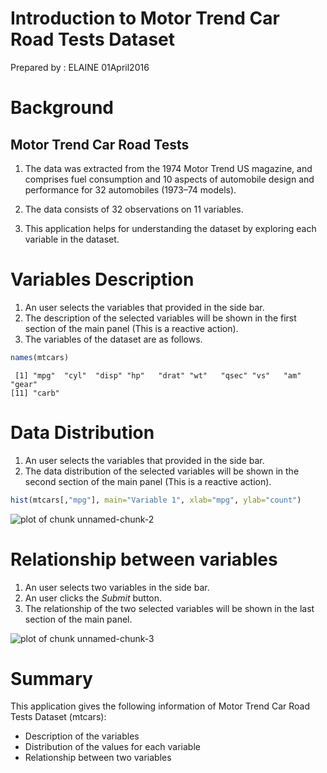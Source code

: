 Introduction to Motor Trend Car Road Tests Dataset
========================================================
Prepared by :
ELAINE 01April2016

Background
========================================================
## Motor Trend Car Road Tests

1. The data was extracted from the 1974 Motor Trend US magazine, and comprises fuel consumption and 10 aspects of automobile design and performance for 32 automobiles (1973–74 models).

2. The data consists of 32 observations on 11 variables.

3. This application helps for understanding the dataset by exploring each variable in the dataset.

Variables Description
========================================================

1. An user selects the variables that provided in the side bar.
2. The description of the selected variables will be shown in the first section of the main panel (This is a reactive action).
3. The variables of the dataset are as follows.


```r
names(mtcars)
```

```
 [1] "mpg"  "cyl"  "disp" "hp"   "drat" "wt"   "qsec" "vs"   "am"   "gear"
[11] "carb"
```

Data Distribution
========================================================

1. An user selects the variables that provided in the side bar.
2. The data distribution of the selected variables will be shown in the second section of the main panel (This is a reactive action).


```r
hist(mtcars[,"mpg"], main="Variable 1", xlab="mpg", ylab="count")
```

![plot of chunk unnamed-chunk-2](M9_Introduction-figure/unnamed-chunk-2-1.png) 

Relationship between variables
========================================================

1. An user selects two variables in the side bar.
2. An user clicks the *Submit* button.
3. The relationship of the two selected variables will be shown in the last section of the main panel.

![plot of chunk unnamed-chunk-3](M9_Introduction-figure/unnamed-chunk-3-1.png) 

Summary
========================================================

This application gives the following information of Motor Trend Car Road Tests Dataset (mtcars):

- Description of the variables
- Distribution of the values for each variable
- Relationship between two variables
